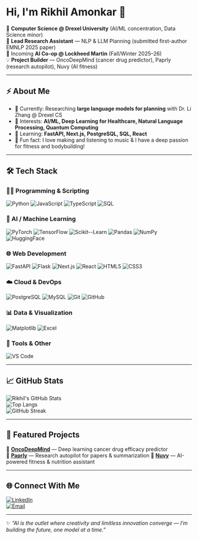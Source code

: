 # Hi, I'm Rikhil Amonkar 👋  

🚀 **Computer Science @ Drexel University** (AI/ML concentration, Data Science minor)  
📖 **Lead Research Assistant** — NLP & LLM Planning (submitted first-author EMNLP 2025 paper)  
🎯 Incoming **AI Co-op @ Lockheed Martin** (Fall/Winter 2025–26)  
💡 **Project Builder** — OncoDeepMind (cancer drug predictor), Paprly (research autopilot), Nuvy (AI fitness)

---

## ⚡ About Me  
- 🔭 Currently: Researching **large language models for planning** with Dr. Li Zhang @ Drexel CS  
- 🧠 Interests: **AI/ML, Deep Learning for Healthcare, Natural Language Processing, Quantum Computing**  
- 🌱 Learning: **FastAPI, Next.js, PostgreSQL, SQL, React**  
- 🎵 Fun fact: I love making and listening to music & I have a deep passion for fitness and bodybuilding!  

---

## 🛠️ Tech Stack  

### 👨‍💻 Programming & Scripting
![Python](https://img.shields.io/badge/-Python-3776AB?logo=python&logoColor=white)
![JavaScript](https://img.shields.io/badge/-JavaScript-F7DF1E?logo=javascript&logoColor=black)
![TypeScript](https://img.shields.io/badge/-TypeScript-3178C6?logo=typescript&logoColor=white)
![SQL](https://img.shields.io/badge/-SQL-4479A1?logo=postgresql&logoColor=white)

### 🤖 AI / Machine Learning
![PyTorch](https://img.shields.io/badge/-PyTorch-EE4C2C?logo=pytorch&logoColor=white)
![TensorFlow](https://img.shields.io/badge/-TensorFlow-FF6F00?logo=tensorflow&logoColor=white)
![Scikit--Learn](https://img.shields.io/badge/-Scikit--Learn-F7931E?logo=scikitlearn&logoColor=white)
![Pandas](https://img.shields.io/badge/-Pandas-150458?logo=pandas&logoColor=white)
![NumPy](https://img.shields.io/badge/-NumPy-013243?logo=numpy&logoColor=white)
![HuggingFace](https://img.shields.io/badge/-HuggingFace-FFDB1A?logo=huggingface&logoColor=black)

### 🌐 Web Development
![FastAPI](https://img.shields.io/badge/-FastAPI-009688?logo=fastapi&logoColor=white)
![Flask](https://img.shields.io/badge/-Flask-000000?logo=flask&logoColor=white)
![Next.js](https://img.shields.io/badge/-Next.js-000000?logo=nextdotjs&logoColor=white)
![React](https://img.shields.io/badge/-React-61DAFB?logo=react&logoColor=black)
![HTML5](https://img.shields.io/badge/-HTML5-E34F26?logo=html5&logoColor=white)
![CSS3](https://img.shields.io/badge/-CSS3-1572B6?logo=css3&logoColor=white)

### ☁️ Cloud & DevOps
![PostgreSQL](https://img.shields.io/badge/-PostgreSQL-336791?logo=postgresql&logoColor=white)
![MySQL](https://img.shields.io/badge/-MySQL-4479A1?logo=mysql&logoColor=white)
![Git](https://img.shields.io/badge/-Git-F05032?logo=git&logoColor=white)
![GitHub](https://img.shields.io/badge/-GitHub-181717?logo=github&logoColor=white)

### 📊 Data & Visualization
![Matplotlib](https://img.shields.io/badge/-Matplotlib-005571?logo=python&logoColor=white)
![Excel](https://img.shields.io/badge/-Excel-217346?logo=microsoft-excel&logoColor=white)

### 🧪 Tools & Other
![VS Code](https://img.shields.io/badge/-VSCode-007ACC?logo=visualstudiocode&logoColor=white)

---

## 📈 GitHub Stats  
![Rikhil's GitHub Stats](https://github-readme-stats.vercel.app/api?username=rikhil-amonkar&show_icons=true&theme=radical)  
![Top Langs](https://github-readme-stats.vercel.app/api/top-langs/?username=rikhil-amonkar&layout=compact&theme=tokyonight)  
![GitHub Streak](https://github-readme-streak-stats.herokuapp.com/?user=rikhil-amonkar&theme=dark)  

---

## 🚀 Featured Projects  
🔹 [**OncoDeepMind**](https://github.com/yourrepo) — Deep learning cancer drug efficacy predictor  
🔹 [**Paprly**](https://github.com/yourrepo) — Research autopilot for papers & summarization 
🔹 [**Nuvy**](https://github.com/yourrepo) — AI-powered fitness & nutrition assistant  

---

## 🌐 Connect With Me  
[![LinkedIn](https://img.shields.io/badge/LinkedIn-blue?logo=linkedin&logoColor=white)](https://www.linkedin.com/in/rikhil-amonkar/)  
[![Email](https://img.shields.io/badge/Email-rma336%40drexel.edu-red?logo=gmail&logoColor=white)](mailto:rma336@drexel.edu)  

---
✨ *“AI is the outlet where creativity and limitless innovation converge — I’m building the future, one model at a time.”*
